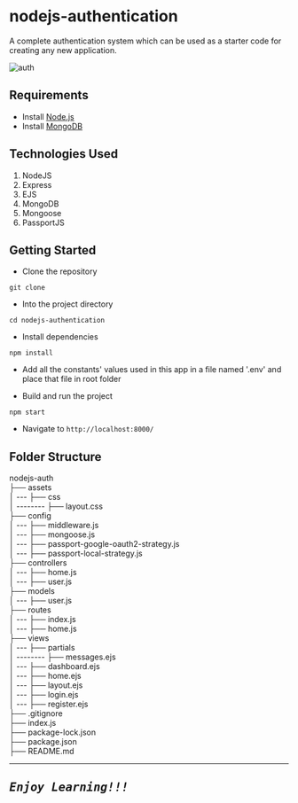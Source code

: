 # nodejs-authentication

A complete authentication system which can be used as a starter code for creating any new application.

![auth](https://user-images.githubusercontent.com/96944455/182438266-ee80098e-7b8e-49c6-86d1-8d609208fa25.png)

## Requirements

- Install [Node.js](https://nodejs.org/en/)
- Install [MongoDB](https://docs.mongodb.com/manual/installation/)

## Technologies Used
1.  NodeJS
2.  Express
3.  EJS
4.  MongoDB
5.  Mongoose
6.  PassportJS

## Getting Started

- Clone the repository
```
git clone 
```

- Into the project directory
```
cd nodejs-authentication
```

- Install dependencies
```
npm install
```

- Add all the constants' values used in this app in a file named '.env' and place that file in root folder

- Build and run the project
```
npm start
```

- Navigate to `http://localhost:8000/`

## Folder Structure

nodejs-auth <br>
├── assets <br>
│ --- ├── css <br>
│ -------- ├── layout.css <br>
├── config <br>
│ --- ├── middleware.js <br>
│ --- ├── mongoose.js <br>
│ --- ├── passport-google-oauth2-strategy.js <br>
│ --- ├── passport-local-strategy.js <br>
├── controllers <br>
│ --- ├── home.js <br>
│ --- ├── user.js <br>
├── models <br>
│ --- ├── user.js <br>
├── routes <br>
│ --- ├── index.js <br>
│ --- ├── home.js <br>
├── views <br>
│ --- ├── partials <br>
│ -------- ├── messages.ejs <br>
│ --- ├── dashboard.ejs <br>
│ --- ├── home.ejs <br>
│ --- ├── layout.ejs <br>
│ --- ├── login.ejs <br>
│ --- ├── register.ejs <br>
├── .gitignore <br>
├── index.js <br>
├── package-lock.json <br>
├── package.json <br>
├── README.md <br>

---
<samp>***Enjoy Learning!!!***</samp>
---
